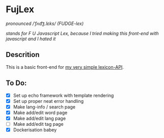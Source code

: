 # FujLex
*pronounced /ˈfʌd͡ʒ.lɛks/ (FUDGE-lex)*

*stands for F U Javascript Lex, because I tried making this front-end with javascript and I hated it*

## Descrition

This is a basic front-end for [my very simple lexicon-API](https://github.com/Sam36502/clexicon).

## To Do:
 - [X] Set up echo framework with template rendering
 - [X] Set up proper neat error handling
 - [X] Make lang-info / search page
 - [X] Make add/edit word page
 - [X] Make add/edit lang page
 - [ ] Make add/edit tag page
 - [X] Dockerisation babey
